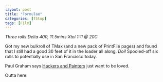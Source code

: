 ```yaml
---
layout: post
title: "Formulae"
categories: [fStop]
tags: [Film]
---
```

<i>Three rolls Delta 400, 11.5mins Xtol 1::1 @ 20C</i>

Got my new bulkroll of TMax (and a new pack of PrintFile pages) and found that I still had a good 30 feet of it in the loader all along. <i>Doi!</i> Spooled-off six rolls to potentially use in San Francisco today.

Paul Graham says <a title="Hackers and Painters" href="http://www.paulgraham.com/hp.html">Hackers and Painters</a> just want to be loved.

Outta here.
